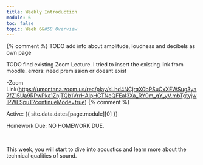 ```yaml
---
title: Weekly Introduction
module: 6
toc: false
topic: Week 6&#58 Overview
---
```


{% comment %}
TODO add info about amplitude, loudness and decibels as own page

TODO find existing Zoom Lecture. I tried to insert the existing link from moodle. errors: need premission or doesnt exist

-Zoom Link(https://umontana.zoom.us/rec/play/sLhd4NCjrqX0bPSuCxXEWSug3ya7fZ15Ua9RPwPka1ZnjTQb1VrrHAIpHGTNeQFEaI3Xa_RY0m_gY_yV.mbTgtyjwIPWLSpuT?continueMode=true)
{% comment %}



Active: {{ site.data.dates[page.module][0] }}


Homework Due: NO HOMEWORK DUE.


<br />

<!-- <div class="embed-responsive embed-responsive-16by9"><iframe class="embed-responsive-item" src="https://www.youtube.com/embed/GGX5lm2me0A" frameborder="0" allowfullscreen></iframe></div> -->


This week, you will start to dive into acoustics and learn more about the technical qualities of sound.
